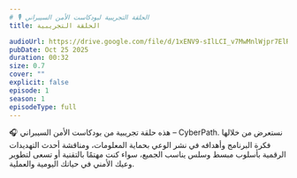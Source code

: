 ```yaml
---
# 🎙️ الحلقة التجريبية لبودكاست الأمن السيبراني
title: الحلقة التجريبية

audioUrl: https://drive.google.com/file/d/1xENV9-sIlLCI_v7MwMnlWjpr7ElRBRO9/view?usp=sharing
pubDate: Oct 25 2025
duration: 00:32
size: 0.7
cover: ""
explicit: false
episode: 1
season: 1
episodeType: full
---
```


🎧 هذه حلقة تجريبية من بودكاست الأمن السيبراني – CyberPath.
نستعرض من خلالها فكرة البرنامج وأهدافه في نشر الوعي بحماية المعلومات،
ومناقشة أحدث التهديدات الرقمية بأسلوب مبسط وسلس يناسب الجميع،
سواء كنت مهتمًا بالتقنية أو تسعى لتطوير وعيك الأمني في حياتك اليومية والعملية.
